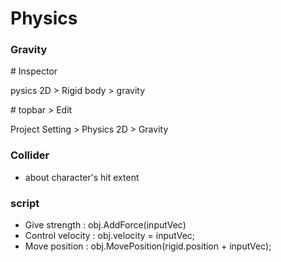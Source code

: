 # Physics 

### Gravity

\# Inspector

pysics 2D > Rigid body > gravity

\# topbar > Edit

Project Setting > Physics 2D > Gravity

### Collider

- about character's hit extent

### script

- Give strength     : obj.AddForce(inputVec)
- Control velocity  : obj.velocity = inputVec;
- Move position     : obj.MovePosition(rigid.position + inputVec);